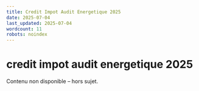 ```yaml
---
title: Credit Impot Audit Energetique 2025
date: 2025-07-04
last_updated: 2025-07-04
wordcount: 11
robots: noindex
---
```


# credit impot audit energetique 2025

Contenu non disponible – hors sujet.